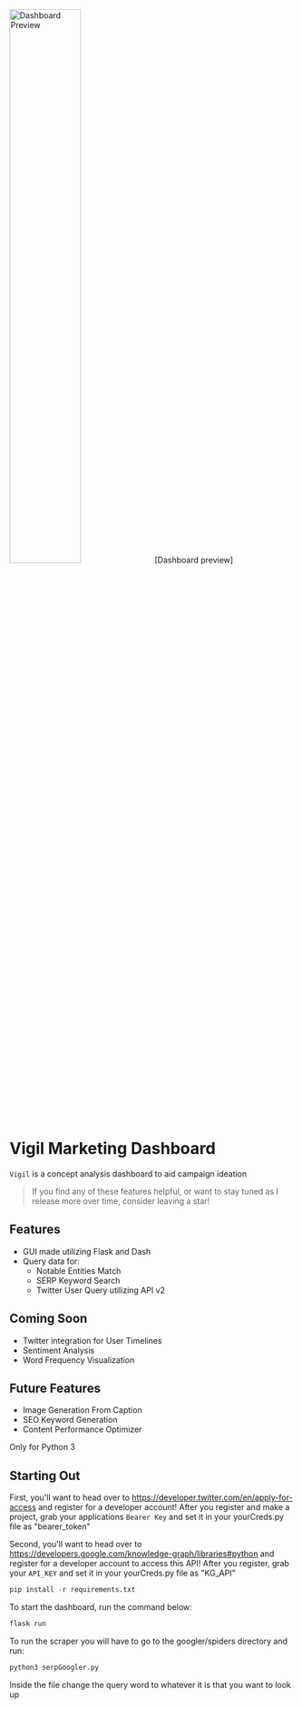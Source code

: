 <img width="50%" height="50%" alt="Dashboard Preview" src="https://github.com/reyesGeorge/Vigil-Marketing-Dashboard/blob/main/dash_pic.png"> 
[Dashboard preview]


# Vigil Marketing Dashboard
`Vigil` is a concept analysis dashboard to aid campaign ideation

> If you find any of these features helpful, or want to stay tuned as I release more over time, consider leaving a star!

## Features
- GUI made utilizing Flask and Dash
- Query data for:
    - Notable Entities Match
    - SERP Keyword Search
    - Twitter User Query utilizing API v2

## Coming Soon
- Twitter integration for User Timelines
- Sentiment Analysis
- Word Frequency Visualization

## Future Features
- Image Generation From Caption
- SEO Keyword Generation
- Content Performance Optimizer

Only for Python 3

## Starting Out
First, you'll want to head over to https://developer.twitter.com/en/apply-for-access and register for a developer account!
After you register and make a project, grab your applications `Bearer Key` and set it in your yourCreds.py file as "bearer_token"

Second, you'll want to head over to https://developers.google.com/knowledge-graph/libraries#python and register for a developer account to access this API!
After you register, grab your `API_KEY` and set it in your yourCreds.py file as "KG_API"


```python
pip install -r requirements.txt
```



To start the dashboard, run the command below:
```python
flask run
```
To run the scraper you will have to go to the googler/spiders directory and run: 
```python
python3 serpGoogler.py
```
Inside the file change the query word to whatever it is that you want to look up
